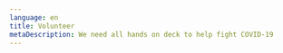 ```yaml
---
language: en
title: Volunteer
metaDescription: We need all hands on deck to help fight COVID-19
---
```

<script type="text/javascript" src="https://form.jotform.com/jsform/202964230895158"></script>